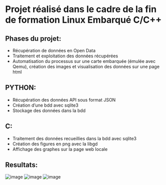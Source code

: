 # Projet réalisé dans le cadre de la fin de formation Linux Embarqué C/C++

## Phases du projet:

- Récupération de données en Open Data
- Traitement et exploitation des données récupérées
- Automatisation du processus sur une carte embarquée (émulée avec Qemu), création des images et visualisation des données sur une page html

## PYTHON:

- Récupération des données API sous format JSON
- Création d’une bdd avec sqlite3
- Stockage des données dans la bdd

## C:

- Traitement des données recueillies dans la bdd avec sqlite3
- Création des figures en png avec la libgd
- Affichage des graphes sur la page web locale

## Resultats:

![image](https://user-images.githubusercontent.com/87620971/218490557-3bbeef22-d437-43f0-a8b4-2d2c52a3d119.png)
![image](https://user-images.githubusercontent.com/87620971/218490378-1d2c6ba9-cec5-4cd7-90c2-e2c37fcc7a47.png)
![image](https://user-images.githubusercontent.com/87620971/218490430-40906f65-4287-4619-8a81-934bbbb4377d.png)
